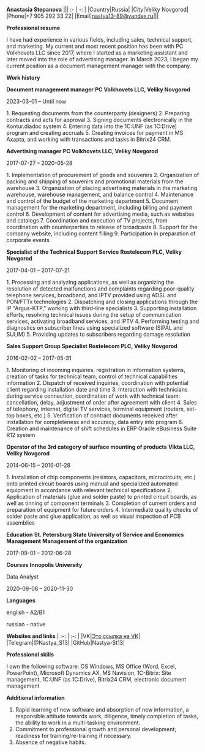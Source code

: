 **Anastasia Stepanova**
||| :- | -: | 
|Country|Russia|
|City|Veliky Novgorod|
|Phone|+7 905 292 33 22|
|Email|nastya13-89@yandex.ru|||

**Professional resume** 
<p>I have had experience in various fields, including sales, technical support, and marketing. My current and most recent position has been with PC Volkhovets LLC since 2017, where I started as a marketing assistant and later moved into the role of advertising manager. In March 2023, I began my current position as a document management manager with the company.</p>

**Work history**

**Document management manager** 
**PC Volkhovets LLC, Veliky Novgorod**
<p>2023-03-01 – Until now</p>
1. Requesting documents from the counterparty (designers)
2. Preparing contracts and acts for approval
3. Signing documents electronically in the Kontur.diadoc system
4. Entering data into the 1C:UNF (as 1C:Drive) program and creating accruals
5. Creating invoices for payment in MS Axapta, and working with transactions and tasks in Bitrix24 CRM.

**Advertising manager** 
**PC Volkhovets LLC, Veliky Novgorod**
<p>2017-07-27 – 2020-05-28</p>
1. Implementation of procurement of goods and souvenirs
2. Organization of packing and shipping of souvenirs and promotional materials from the warehouse
3. Organization of placing advertising materials in the marketing warehouse, warehouse management, and balance control
4. Maintenance and control of the budget of the marketing department
5. Document management for the marketing department, including billing and payment control
6. Development of content for advertising media, such as websites and catalogs
7. Coordination and execution of TV projects, from coordination with counterparties to release of broadcasts
8. Support for the company website, including content filling
9. Participation in preparation of corporate events

**Specialist of the Technical Support Service**
**Rostelecom PLC, Veliky Novgorod**
<p>2017-04-01 – 2017-07-21</p>
1. Processing and analyzing applications, as well as organizing the resolution of detected malfunctions and complaints regarding poor-quality telephone services, broadband, and IPTV provided using ADSL and PON/FTTx technologies
2. Dispatching and closing applications through the IP "Argus-KTP," working with third-line specialists
3. Supporting installation efforts, resolving technical issues during the setup of communication services, activating broadband services, and IPTV
4. Performing testing and diagnostics on subscriber lines using specialized software (SIPAL and SULIM)
5. Providing updates to subscribers regarding damage resolution

**Sales Support Group Specialist**
**Rostelecom PLC, Veliky Novgorod**
<p>2016-02-02 – 2017-05-31</p>
1. Monitoring of incoming inquiries, registration in information systems, creation of tasks for technical team, control of technical capabilities information
2. Dispatch of received inquiries, coordination with potential client regarding installation date and time
3. Interaction with technicians during service connection, coordination of work with technical team: cancellation, delay, adjustment of order after agreement with client
4. Sales of telephony, internet, digital TV services, terminal equipment (routers, set-top boxes, etc.)
5. Verification of contract documents received after installation for completeness and accuracy, data entry into program
6. Creation and maintenance of shift schedules in ERP Oracle eBusiness Suite R12 system

**Operator of the 3rd category of surface mounting of products**
**Vikta LLC, Veliky Novgorod**
<p>2014-06-15 – 2016-01-28</p>
1. Installation of chip components (resistors, capacitors, microcircuits, etc.) onto printed circuit boards using manual and specialized automated equipment in accordance with relevant technical specifications
2. Application of materials (glue and solder paste) to printed circuit boards, as well as tinning of component terminals
3. Completion of current orders and preparation of equipment for future orders
4. Intermediate quality checks of solder paste and glue application, as well as visual inspection of PCB assemblies

**Education**
**St. Petersburg State University of Service and Economics Management**
**Management of the organization**
<p>2017-09-01 – 2012-06-28</p>

**Courses**
**Innopolis University**
<p>Data Analyst</p>
<p>2020-09-06 – 2020-11-30</p>

**Languages**
<p>english - A2/B1</p>
<p>russian - native</p>

**Websites and links**
| :-: | :-: |
|VK|[Это ссылка на VK](https://vk.com/anastasia_st13)|
|Telegram|@Nastya_S13|
|GitHub|Nastya-St13|

**Professional skills**
<p>I own the following software: OS Windows, MS Office (Word, Excel, PowerPoint), Microsoft Dynamics AX, MS Navision, 1C-Bitrix: Site management, 1C:UNF (as 1C:Drive), Bitrix24 CRM, electronic document management</p>

**Additional information** 
1. Rapid learning of new software and absorption of new information, a responsible attitude towards work, diligence, timely completion of tasks, the ability to work in a multi-tasking environment.
2. Commitment to professional growth and personal development; readiness for training/re-training if necessary. 
3. Absence of negative habits.